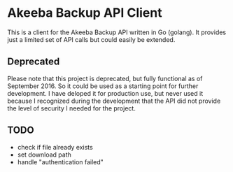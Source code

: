 # Akeeba Backup API Client
This is a client for the Akeeba Backup API written in Go (golang). It provides just a limited set of API calls but could easily be extended.

## Deprecated
Please note that this project is deprecated, but fully functional as of September 2016. So it could be used as a starting point for further development. I have deloped it for production use, but never used it because I recognized during the development that the API did not provide the level of security I needed for the project.

## TODO
- check if file already exists
- set download path
- handle "authentication failed"
